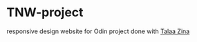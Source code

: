 # TNW-project
responsive design website for Odin project  done with [Talaa Zina](https://github.com/zinagithub)
